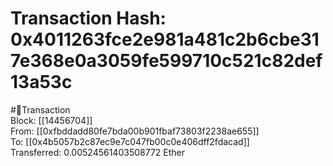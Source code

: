
Transaction Hash: 0x4011263fce2e981a481c2b6cbe317e368e0a3059fe599710c521c82def13a53c
====================================================================================
  
#💸Transaction  
Block: [[14456704]]  
From: [[0xfbddadd80fe7bda00b901fbaf73803f2238ae655]]  
To: [[0x4b5057b2c87ec9e7c047fb00c0e406dff2fdacad]]  
Transferred: 0.00524561403508772 Ether